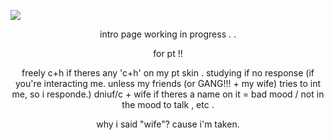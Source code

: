 ![](https://litter.catbox.moe/xpzlai.png)
<p align="center"

intro page working in progress . .
<p align="center"

# for pt !!
<p align="center"

freely c+h if theres any 'c+h' on my pt skin .
studying if no response (if you're interacting me. unless my friends (or GANG!!! + my wife) tries to int me, so i responde.)
dniuf/c + wife if theres a name on it = bad mood / not in the mood to talk , etc .
<p align="center"

why i said "wife"? cause i'm taken.

